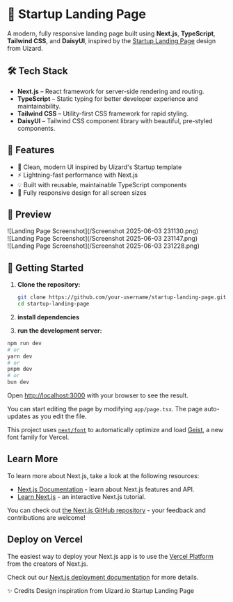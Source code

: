 # 🚀 Startup Landing Page

A modern, fully responsive landing page built using **Next.js**, **TypeScript**, **Tailwind CSS**, and **DaisyUI**, inspired by the [Startup Landing Page](https://uizard.io/templates/website-templates/startup-landing-page/) design from Uizard.

## 🛠️ Tech Stack

- **Next.js** – React framework for server-side rendering and routing.
- **TypeScript** – Static typing for better developer experience and maintainability.
- **Tailwind CSS** – Utility-first CSS framework for rapid styling.
- **DaisyUI** – Tailwind CSS component library with beautiful, pre-styled components.

## 📱 Features

- 🎨 Clean, modern UI inspired by Uizard's Startup template
- ⚡ Lightning-fast performance with Next.js
- 💡 Built with reusable, maintainable TypeScript components
- 📱 Fully responsive design for all screen sizes

## 📸 Preview

![Landing Page Screenshot](/Screenshot 2025-06-03 231130.png)  
![Landing Page Screenshot](/Screenshot 2025-06-03 231147.png)  
![Landing Page Screenshot](/Screenshot 2025-06-03 231228.png)  

## 🚀 Getting Started

1. **Clone the repository:**
   ```bash
   git clone https://github.com/your-username/startup-landing-page.git
   cd startup-landing-page


2. **install dependencies**

3. **run the development server:**

```bash
npm run dev
# or
yarn dev
# or
pnpm dev
# or
bun dev
```

Open [http://localhost:3000](http://localhost:3000) with your browser to see the result.

You can start editing the page by modifying `app/page.tsx`. The page auto-updates as you edit the file.

This project uses [`next/font`](https://nextjs.org/docs/app/building-your-application/optimizing/fonts) to automatically optimize and load [Geist](https://vercel.com/font), a new font family for Vercel.

## Learn More

To learn more about Next.js, take a look at the following resources:

- [Next.js Documentation](https://nextjs.org/docs) - learn about Next.js features and API.
- [Learn Next.js](https://nextjs.org/learn) - an interactive Next.js tutorial.

You can check out [the Next.js GitHub repository](https://github.com/vercel/next.js) - your feedback and contributions are welcome!

## Deploy on Vercel

The easiest way to deploy your Next.js app is to use the [Vercel Platform](https://vercel.com/new?utm_medium=default-template&filter=next.js&utm_source=create-next-app&utm_campaign=create-next-app-readme) from the creators of Next.js.

Check out our [Next.js deployment documentation](https://nextjs.org/docs/app/building-your-application/deploying) for more details.

✨ Credits
Design inspiration from Uizard.io Startup Landing Page

